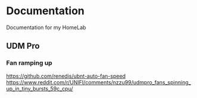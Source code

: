 # Documentation
Documentation for my HomeLab

## UDM Pro

### Fan ramping up 
https://github.com/renedis/ubnt-auto-fan-speed
https://www.reddit.com/r/UNIFI/comments/nzzu99/udmpro_fans_spinning_up_in_tiny_bursts_59c_cpu/
